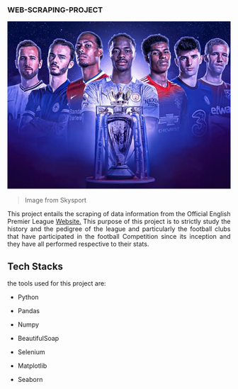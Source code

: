 ### WEB-SCRAPING-PROJECT

<img src = "./images/images (3).jpeg">

>Image from Skysport

<p style = "text-align:justify;">This project entails the scraping of data information from the Official English Premier League <a href = "premierleague.com">Website.</a> This purpose of this project is to strictly study the history and the pedigree of the league and particularly the football clubs that have participated in the football Competition since its inception and they have all performed respective to their stats.</p>

## Tech Stacks

 the tools used for this project are:

- Python

- Pandas

- Numpy

- BeautifulSoap

- Selenium

- Matplotlib

- Seaborn
